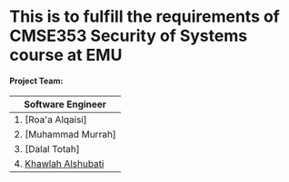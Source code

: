 # This is to fulfill the requirements of CMSE353 Security of Systems course at EMU

#### Project Team: 
|Software Engineer | 
|---|
| 1.  [Roa'a Alqaisi]   | 
| 2.  [Muhammad Murrah]     |   
| 3.  [Dalal Totah]    |  
| 4.  [Khawlah Alshubati](https://github.com/alshubati99)|  
